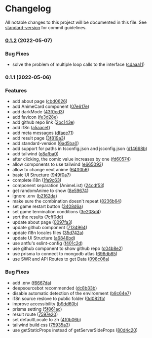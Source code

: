 # Changelog

All notable changes to this project will be documented in this file. See [standard-version](https://github.com/conventional-changelog/standard-version) for commit guidelines.

### [0.1.2](https://github.com/kok-s0s/vote/compare/v0.1.1...v0.1.2) (2022-05-07)


### Bug Fixes

* solve the problem of multiple loop calls to the interface ([cdaaa11](https://github.com/kok-s0s/vote/commit/cdaaa1131c2de0dcf77c62f310c4256a6cdf0e0a))

### 0.1.1 (2022-05-06)


### Features

* add about page ([cbd0626](https://github.com/kok-s0s/vote/commit/cbd0626b22a29679191a1e8a21d8b4088d302ff3))
* add AnimeCard component ([07e617e](https://github.com/kok-s0s/vote/commit/07e617ee0e9c664d2ea408cb6c3aa68f59e56bb5))
* add darkMode ([43f0cd3](https://github.com/kok-s0s/vote/commit/43f0cd3a164a8773b181a6acbd6e0be1ad13b32a))
* add favicon ([fe3d28e](https://github.com/kok-s0s/vote/commit/fe3d28e3bbee488a83ce15074319787c35b7c197))
* add github repo link ([2bc143e](https://github.com/kok-s0s/vote/commit/2bc143e0fbcc601a4d1186be225dc3dc7d0b4e86))
* add i18n ([a5aacef](https://github.com/kok-s0s/vote/commit/a5aacefe5c3b91b2f07e4e24eeeb9db517e91130))
* add meta messages ([dfaee71](https://github.com/kok-s0s/vote/commit/dfaee71a66453e48df47b1d7f8607c1e5c3ec4ac))
* add result page ([3f819a3](https://github.com/kok-s0s/vote/commit/3f819a3bec697f168fa2ff9ea6c62b1521596ec4))
* add standard-version ([6ad5ba0](https://github.com/kok-s0s/vote/commit/6ad5ba023b2002b93f242afb259795e633da67d9))
* add support for paths in tsconfig.json and jsconfig.json ([d14668b](https://github.com/kok-s0s/vote/commit/d14668bd814981c09edf35b41a88f3e271afb914))
* add tailwind ([e8afba0](https://github.com/kok-s0s/vote/commit/e8afba079b07c18e14f4f268e9331fdcc7cd670a))
* after clicking, the comic value increases by one ([fd60574](https://github.com/kok-s0s/vote/commit/fd605748bc5b0f8c591684952faac24213899c45))
* allow components to use tailwind ([e665093](https://github.com/kok-s0s/vote/commit/e665093d213dfec2c59731974f54d0278cf68a0a))
* allow to change next anime ([64ff0b6](https://github.com/kok-s0s/vote/commit/64ff0b605c63dea3517babecb6573aa88c32cf0c))
* basic UI Structure ([949f0a7](https://github.com/kok-s0s/vote/commit/949f0a7ea055b5818498a314d8475d9a34144aec))
* complete i18n ([1fe9c63](https://github.com/kok-s0s/vote/commit/1fe9c63d4a90cc715a6fb5360ce7473ba8518656))
* component separation (AnimeList) ([24cdf53](https://github.com/kok-s0s/vote/commit/24cdf530e0c815eb0dc031b554dafe5a67899919))
* get randomAnime to show ([8e59674](https://github.com/kok-s0s/vote/commit/8e596742b4137c163735e7b150c3a6bddfe136b2))
* ignore .env ([b2162da](https://github.com/kok-s0s/vote/commit/b2162dafdbf192c4514a64ff2d60c64edfbc8d49))
* make sure the combination doesn't repeat ([8236b64](https://github.com/kok-s0s/vote/commit/8236b645dd0896dc3f8efee9e0958f4aa14cdd43))
* set game restart button ([3408d6a](https://github.com/kok-s0s/vote/commit/3408d6af413b520bf516a2f83ed58335e2b4931c))
* set game termination conditions ([3e208d4](https://github.com/kok-s0s/vote/commit/3e208d45484ae26eb4a3dba14cb7dcc02af4141c))
* sort the results ([7cff0dd](https://github.com/kok-s0s/vote/commit/7cff0dde5a96f944adf1c10af9085de1c02e3952))
* update about page ([0097fa3](https://github.com/kok-s0s/vote/commit/0097fa3a1bb12207f466f31a3737d8e3c2219a2f))
* update github component ([7134964](https://github.com/kok-s0s/vote/commit/7134964100b309b0961d89bb6f98111ffa345dc5))
* update i18n locales files ([35d742a](https://github.com/kok-s0s/vote/commit/35d742a5f0db3f71b15d7f22bf9961a84cde397f))
* update UI Structure ([a6848bd](https://github.com/kok-s0s/vote/commit/a6848bd5a9b7b3e06ea41ece8cd9fac0fa98f3fe))
* use antfu's eslint-config ([f401c2d](https://github.com/kok-s0s/vote/commit/f401c2da008a90b86925adeb2d275fbb1410ec84))
* use github component to show github repo ([c04b8e2](https://github.com/kok-s0s/vote/commit/c04b8e2ada5e03c93800c24978e3c99d40fe6e9b))
* use prisma to connect to mongodb atlas ([698db85](https://github.com/kok-s0s/vote/commit/698db85df9d2a1256267fef235ee0e58d0b391e6))
* use SWR and API Routes to get Data ([098c06a](https://github.com/kok-s0s/vote/commit/098c06a6c4461c2c30d9edc7e3ea1ce35dcc755c))


### Bug Fixes

* add .env ([f6667da](https://github.com/kok-s0s/vote/commit/f6667dafdaac5c66c090c52cd64688a3452d44f8))
* deepsourcebot recommended ([dc8b33b](https://github.com/kok-s0s/vote/commit/dc8b33b642c4d6ccb677e00028a2de72a0509b3c))
* disable automatic detection of the environment ([b8c64e7](https://github.com/kok-s0s/vote/commit/b8c64e709891f731fc1c3c57a39ffa5276edbf48))
* i18n source reslove to public folder ([0d082fb](https://github.com/kok-s0s/vote/commit/0d082fb406b8b24f7101064dd8002d124e435292))
* improve accessibility ([b9dd60b](https://github.com/kok-s0s/vote/commit/b9dd60bae702424b1d3e6adfbaedbed5a0841cfd))
* prisma setting ([5f861ac](https://github.com/kok-s0s/vote/commit/5f861acea6840f67b2b320176926413ad0d978c1))
* result route ([7597e20](https://github.com/kok-s0s/vote/commit/7597e2040563d8debc0d3ac784e6c91d699430fa))
* set defaultLocale to zh ([4f0b06b](https://github.com/kok-s0s/vote/commit/4f0b06b198e8ff7bbf60621ec6bb602956daf419))
* tailwind build css ([75935a3](https://github.com/kok-s0s/vote/commit/75935a3b52719fd53e3263870b7b4d8d420938a3))
* use getStaticProps instead of getServerSideProps ([80d4c20](https://github.com/kok-s0s/vote/commit/80d4c2074e0209208ba9ca2fe13e044851fde7fa))
